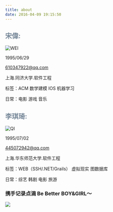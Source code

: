 ```yaml
---
title: about
date: 2016-04-09 19:15:50
---
```



## <font color=#778899> 宋偉: </font>
![WEI](http://a1.qpic.cn/psb?/V14Yj6Tj1MPSQh/LdEyqwz6teVpwR*g10blYveLaO6wlc7KKd5uRX9I6lU!/b/dHEBAAAAAAAA&bo=gAJVAwAAAAAFB*A!&rf=viewer_4)

1995/06/29

610347922@qq.com

上海.同济大学.软件工程

标签：ACM 数学建模 IOS 机器学习

日常：电影 游戏 音乐



## <font color=#778899> 李琪琦: </font>

![QI](http://b175.photo.store.qq.com/psb?/V14Yj6Tj1MPSQh/xpNfQpRRSO3WHRl0GD8qYTI8OBC3s4p5WfCeMzLMIwk!/b/dFkcW2gZDAAA&bo=gAJZA3sEAAYFCIo!&rf=viewer_4)

1995/07/02

445072942@qq.com

上海.华东师范大学.软件工程

标签：WEB（SSH/.NET/Grails） 虚拟现实 图数据库

日常：综艺 韩剧 电影 旅游

### 携手记录点滴  Be Better BOY&GIRL～
![](http://a3.qpic.cn/psb?/V14Yj6Tj1MPSQh/OSBQzCg5lU8PY71Pc9fqI9AYDtnAJIOWKynZDMI80k8!/b/dHABAAAAAAAA&bo=gAJVAwAAAAAFB*A!&rf=viewer_4)
 
